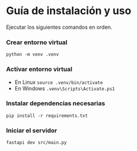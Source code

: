 # Guía de instalación y uso
Ejecutar los siguientes comandos en orden.
### Crear entorno virtual
`python -m venv .venv`
### Activar entorno virtual
 - En Linux `source .venv/bin/activate`
 - En Windows `.venv\Scripts\Activate.ps1`
### Instalar dependencias necesarias
`pip install -r requirements.txt`
### Iniciar el servidor
`fastapi dev src/main.py`